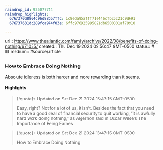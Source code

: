 ```yaml
---
raindrop_id: 925077744
raindrop_highlights:
  6767370d8804c96d88c67ffc: 1c8eda95afff71e446cfbc6c21c9d691
  676737631dc289fca974f03e: 6ffc976925995821db6500801af79910

---
```


url:: https://www.theatlantic.com/family/archive/2022/08/benefits-of-doing-nothing/671035/
created:: Thu Dec 19 2024 09:56:47 GMT-0500
status:: #🟥
medium:: #source/article


### How to Embrace Doing Nothing

Absolute idleness is both harder and more rewarding than it seems.

#### Highlights

> [!quote]+ Updated on Sat Dec 21 2024 16:47:15 GMT-0500
>
> Easy, right? Not for a lot of us, it isn’t. Besides the fact that you need to have a good deal of financial security to quit working, “it is awfully hard work doing nothing,” as Algernon said in Oscar Wilde’s The Importance of Being Earnes

> [!quote]+ Updated on Sat Dec 21 2024 16:47:15 GMT-0500
>
> How to Embrace Doing Nothing

